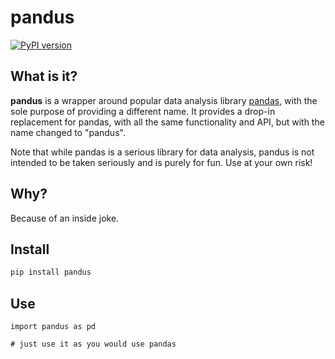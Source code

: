 # pandus
[![PyPI version](https://badge.fury.io/py/pandus.svg)](https://badge.fury.io/py/pandus)

## What is it?
**pandus** is a wrapper around popular data analysis library [pandas](https://pandas.pydata.org/), with the sole purpose of providing a different name. It provides a drop-in replacement for pandas, with all the same functionality and API, but with the name changed to "pandus".

Note that while pandas is a serious library for data analysis, pandus is not intended to be taken seriously and is purely for fun. Use at your own risk!


## Why?
Because of an inside joke.

## Install
```sh
pip install pandus
```

## Use
```python3
import pandus as pd

# just use it as you would use pandas
```
